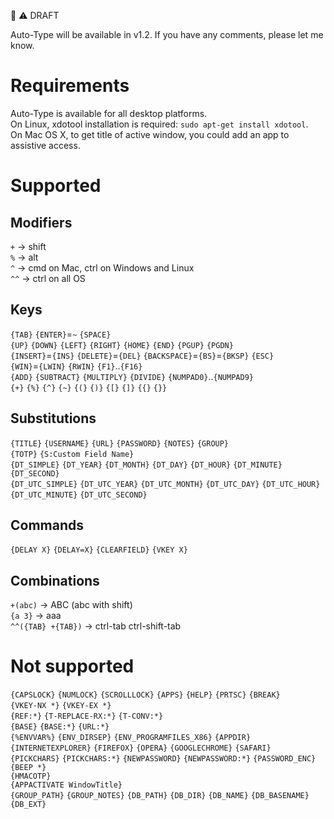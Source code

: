 :construction: :warning: DRAFT   

Auto-Type will be available in v1.2. If you have any comments, please let me know.  

# Requirements

Auto-Type is available for all desktop platforms.  
On Linux, xdotool installation is required: `sudo apt-get install xdotool`.  
On Mac OS X, to get title of active window, you could add an app to assistive access.  

# Supported

## Modifiers

`+` &rarr; shift  
`%` &rarr; alt  
`^` &rarr; cmd on Mac, ctrl on Windows and Linux  
`^^` &rarr; ctrl on all OS  

## Keys

`{TAB}` `{ENTER}`=`~` `{SPACE}`   
`{UP}` `{DOWN}` `{LEFT}` `{RIGHT}` `{HOME}` `{END}` `{PGUP}` `{PGDN}`  
`{INSERT}`=`{INS}` `{DELETE}`=`{DEL}` `{BACKSPACE}`=`{BS}`=`{BKSP}` `{ESC}`  
`{WIN}`=`{LWIN}` `{RWIN}` `{F1}`..`{F16}`  
`{ADD}` `{SUBTRACT}` `{MULTIPLY}` `{DIVIDE}` `{NUMPAD0}`..`{NUMPAD9}`  
`{+}` `{%}` `{^}` `{~}` `{(}` `{)}` `{[}` `{]}` `{{}` `{}}`  

## Substitutions

`{TITLE}` `{USERNAME}` `{URL}` `{PASSWORD}` `{NOTES}` `{GROUP}`  
`{TOTP}` `{S:Custom Field Name}`  
`{DT_SIMPLE}` `{DT_YEAR}` `{DT_MONTH}` `{DT_DAY}` `{DT_HOUR}` `{DT_MINUTE}` `{DT_SECOND}`  
`{DT_UTC_SIMPLE}` `{DT_UTC_YEAR}` `{DT_UTC_MONTH}` `{DT_UTC_DAY}` `{DT_UTC_HOUR}` `{DT_UTC_MINUTE}` `{DT_UTC_SECOND}`  

## Commands

`{DELAY X}` `{DELAY=X}` `{CLEARFIELD}` `{VKEY X}`

## Combinations

`+(abc)` &rarr; ABC (abc with shift)  
`{a 3}` &rarr; aaa  
`^^({TAB} +{TAB})` &rarr; ctrl-tab ctrl-shift-tab  

# Not supported

`{CAPSLOCK}` `{NUMLOCK}` `{SCROLLLOCK}` `{APPS}` `{HELP}` `{PRTSC}` `{BREAK}`  
`{VKEY-NX *}` `{VKEY-EX *}`  
`{REF:*}` `{T-REPLACE-RX:*}` `{T-CONV:*}`  
`{BASE}` `{BASE:*}` `{URL:*}`  
`{%ENVVAR%}` `{ENV_DIRSEP}` `{ENV_PROGRAMFILES_X86}` `{APPDIR}`  
`{INTERNETEXPLORER}` `{FIREFOX}` `{OPERA}` `{GOOGLECHROME}` `{SAFARI}`  
`{PICKCHARS}` `{PICKCHARS:*}` `{NEWPASSWORD}` `{NEWPASSWORD:*}` `{PASSWORD_ENC}` `{BEEP *}`  
`{HMACOTP}`  
`{APPACTIVATE WindowTitle}`  
`{GROUP_PATH}` `{GROUP_NOTES}` `{DB_PATH}` `{DB_DIR}` `{DB_NAME}` `{DB_BASENAME}` `{DB_EXT}`  